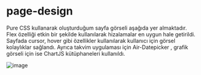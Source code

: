# page-design

Pure CSS kullanarak oluşturduğum sayfa görseli aşağıda yer almaktadır. Flex özelliği etkin bir şekilde kullanılarak hizalamalar en uygun hale getirildi.
Sayfada cursor, hover gibi özellikler kullanılarak kullanıcı için görsel kolaylıklar sağlandı. Ayrıca takvim uygulaması için Air-Datepicker , grafik görseli için ise ChartJS kütüphaneleri kullanıldı.


![image](https://github.com/aysemineokyay/page-design/assets/114666477/31c59616-7400-4f37-a0bd-6c3079574273)

